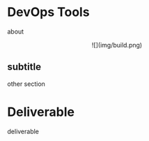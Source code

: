 # DevOps Tools

about

<center>
  ![](img/build.png)  
</center>

## subtitle

other section

# Deliverable

deliverable
